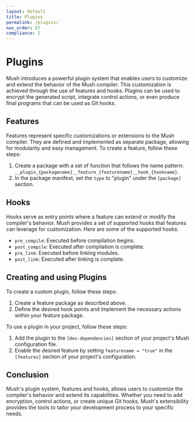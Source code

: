 ```yaml
---
layout: default
title: Plugins
permalink: /plugins/
nav_order: 07
compliance: 1
---
```


# Plugins

Mush introduces a powerful plugin system that enables users to customize and extend the behavior of the Mush compiler.
This customization is achieved through the use of features and hooks.
Plugins can be used to encrypt the generated script, integrate control actions,
or even produce final programs that can be used as Git hooks.

## Features

Features represent specific customizations or extensions to the Mush compiler.
They are defined and implemented as separate package, allowing for modularity and easy management.
To create a feature, follow these steps:

1. Create a package with a set of function that follows the name pattern: `__plugin_{packagename}__feature_{featurename}__hook_{hookname}`.
2. In the package manifest, set the `type` to "plugin" under the `[package]` section.

## Hooks

Hooks serve as entry points where a feature can extend or modify the compiler's behavior.
Mush provides a set of supported hooks that features can leverage for customization.
Here are some of the supported hooks:

- `pre_compile`: Executed before compilation begins.
- `post_compile`: Executed after compilation is complete.
- `pre_link`: Executed before linking modules.
- `post_link`: Executed after linking is complete.

## Creating and using Plugins

To create a custom plugin, follow these steps:

1. Create a feature package as described above.
2. Define the desired hook points and implement the necessary actions within your feature package.

To use a plugin in your project, follow these steps:

1. Add the plugin to the `[dev-dependencies]` section of your project's Mush configuration file.
2. Enable the desired feature by setting `featurename = "true"` in the `[features]` section of your project's configuration.

## Conclusion

Mush's plugin system, features and hooks, allows users to customize the compiler's behavior and extend its capabilities.
Whether you need to add encryption, control actions, or create unique Git hooks,
Mush's extensibility provides the tools to tailor your development process to your specific needs.

